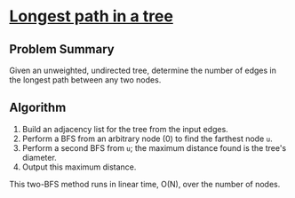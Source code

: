 # [Longest path in a tree](https://www.spoj.com/problems/PT07Z/)

## Problem Summary
Given an unweighted, undirected tree, determine the number of edges in the longest path between any two nodes.

## Algorithm
1. Build an adjacency list for the tree from the input edges.
2. Perform a BFS from an arbitrary node (0) to find the farthest node `u`.
3. Perform a second BFS from `u`; the maximum distance found is the tree's diameter.
4. Output this maximum distance.

This two-BFS method runs in linear time, O(N), over the number of nodes.
